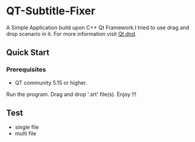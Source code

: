# QT-Subtitle-Fixer
A Simple Application build upon C++ Qt Framework.I tried to use drag and drop scenario in it.
For more information visit [Qt dnd](https://doc.qt.io/qt-5/dnd.html).

## Quick Start
### Prerequisites
- QT community 5.15 or higher.

Run the program. Drag and drop '.srt' file(s). Enjoy !!!

## Test
- single file
- multi file
